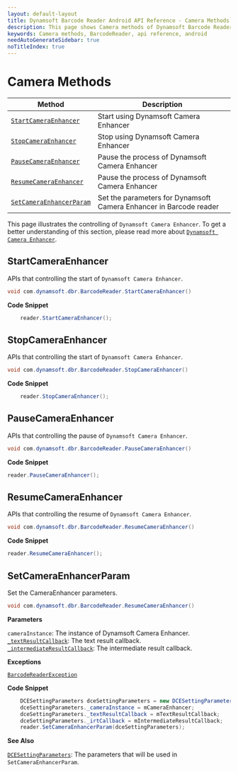 ```yaml
---
layout: default-layout
title: Dynamsoft Barcode Reader Android API Reference - Camera Methods
description: This page shows Camera methods of Dynamsoft Barcode Reader for Android SDK.
keywords: Camera methods, BarcodeReader, api reference, android
needAutoGenerateSidebar: true
noTitleIndex: true
---
```



# Camera Methods

| Method | Description |
|--------|-------------|
| [`StartCameraEnhancer`](#startcameraenhancer) | Start using Dynamsoft Camera Enhancer |
| [`StopCameraEnhancer`](#stopcameraenhancer) | Stop using Dynamsoft Camera Enhancer |
| [`PauseCameraEnhancer`](#pausecameraenhancer) | Pause the process of Dynamsoft Camera Enhancer |
| [`ResumeCameraEnhancer`](#resumecameraenhancer) | Pause the process of Dynamsoft Camera Enhancer |
| [`SetCameraEnhancerParam`](#setcameraenhancerparam) | Set the parameters for Dynamsoft Camera Enhancer in Barcode reader |

This page illustrates the controlling of `Dynamsoft Camera Enhancer`. To get a better understanding of this section, please read more about [`Dynamsoft Camera Enhancer`](https://www.dynamsoft.com/camera-enhancer/docs/introduction/?ver=latest).

## StartCameraEnhancer

APIs that controlling the start of `Dynamsoft Camera Enhancer`.

```java
void com.dynamsoft.dbr.BarcodeReader.StartCameraEnhancer()
```

**Code Snippet**

```java
    reader.StartCameraEnhancer();
```

## StopCameraEnhancer

APIs that controlling the start of `Dynamsoft Camera Enhancer`.

```java
void com.dynamsoft.dbr.BarcodeReader.StopCameraEnhancer()
```

**Code Snippet**

```java
    reader.StopCameraEnhancer();
```

## PauseCameraEnhancer

APIs that controlling the pause of `Dynamsoft Camera Enhancer`.

```java
void com.dynamsoft.dbr.BarcodeReader.PauseCameraEnhancer()
```

**Code Snippet**

```java
reader.PauseCameraEnhancer();
```

## ResumeCameraEnhancer

APIs that controlling the resume of `Dynamsoft Camera Enhancer`.

```java
void com.dynamsoft.dbr.BarcodeReader.ResumeCameraEnhancer()
```

**Code Snippet**

```java
reader.ResumeCameraEnhancer();
```

## SetCameraEnhancerParam

Set the CameraEnhancer parameters.

```java
void com.dynamsoft.dbr.BarcodeReader.ResumeCameraEnhancer()
```

**Parameters**

`cameraInstance`: The instance of Dynamsoft Camera Enhancer.  
[`_textResultCallback`](interface.md#textresultcallback): The text result callback.  
[`_intermediateResultCallback`](interface.md#intermediateresultcallback): The intermediate result callback.

**Exceptions**

[`BarcodeReaderException`](auxiliary-BarcodeReaderException.md)

**Code Snippet**

```java
    DCESettingParameters dceSettingParameters = new DCESettingParameters();
    dceSettingParameters._cameraInstance = mCameraEnhancer;
    dceSettingParameters._textResultCallback = mTextResultCallback;
    dceSettingParameters._irtCallback = mIntermediateResultCallback;
    reader.SetCameraEnhancerParam(dceSettingParameters);
```

**See Also**

[`DCESettingParameters`](auxiliary-DCESettingParameters.md): The parameters that will be used in `SetCameraEnhancerParam`.
